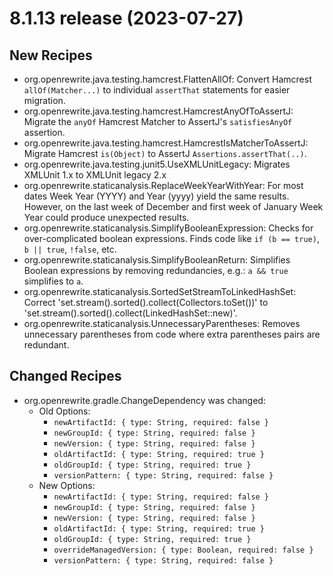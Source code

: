 # 8.1.13 release (2023-07-27)

## New Recipes

* org.openrewrite.java.testing.hamcrest.FlattenAllOf: Convert Hamcrest `allOf(Matcher...)` to individual `assertThat` statements for easier migration. 
* org.openrewrite.java.testing.hamcrest.HamcrestAnyOfToAssertJ: Migrate the `anyOf` Hamcrest Matcher to AssertJ's `satisfiesAnyOf` assertion. 
* org.openrewrite.java.testing.hamcrest.HamcrestIsMatcherToAssertJ: Migrate Hamcrest `is(Object)` to AssertJ `Assertions.assertThat(..)`. 
* org.openrewrite.java.testing.junit5.UseXMLUnitLegacy: Migrates XMLUnit 1.x to XMLUnit legacy 2.x 
* org.openrewrite.staticanalysis.ReplaceWeekYearWithYear: For most dates Week Year (YYYY) and Year (yyyy) yield the same results. However, on the last week of December and first week of January Week Year could produce unexpected results. 
* org.openrewrite.staticanalysis.SimplifyBooleanExpression: Checks for over-complicated boolean expressions. Finds code like `if (b == true)`, `b || true`, `!false`, etc. 
* org.openrewrite.staticanalysis.SimplifyBooleanReturn: Simplifies Boolean expressions by removing redundancies, e.g.: `a && true` simplifies to `a`. 
* org.openrewrite.staticanalysis.SortedSetStreamToLinkedHashSet: Correct 'set.stream().sorted().collect(Collectors.toSet())' to 'set.stream().sorted().collect(LinkedHashSet::new)'. 
* org.openrewrite.staticanalysis.UnnecessaryParentheses: Removes unnecessary parentheses from code where extra parentheses pairs are redundant. 

## Changed Recipes

* org.openrewrite.gradle.ChangeDependency was changed:
  * Old Options:
    * `newArtifactId: { type: String, required: false }`
    * `newGroupId: { type: String, required: false }`
    * `newVersion: { type: String, required: false }`
    * `oldArtifactId: { type: String, required: true }`
    * `oldGroupId: { type: String, required: true }`
    * `versionPattern: { type: String, required: false }`
  * New Options:
    * `newArtifactId: { type: String, required: false }`
    * `newGroupId: { type: String, required: false }`
    * `newVersion: { type: String, required: false }`
    * `oldArtifactId: { type: String, required: true }`
    * `oldGroupId: { type: String, required: true }`
    * `overrideManagedVersion: { type: Boolean, required: false }`
    * `versionPattern: { type: String, required: false }`